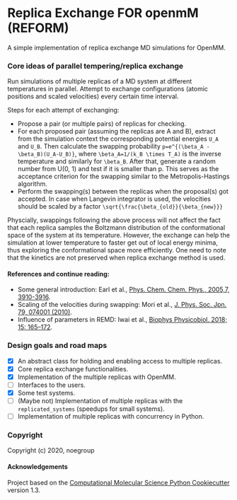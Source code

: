 Replica Exchange FOR openmM (REFORM)
==============================
<!---[//]: # (Badges)--->
<!---[![Travis Build Status](https://travis-ci.com/REPLACE_WITH_OWNER_ACCOUNT/Replica Exchange FOR openmM (REFORM).svg?branch=master)](https://travis-ci.com/REPLACE_WITH_OWNER_ACCOUNT/Replica Exchange FOR openmM (REFORM))--->
<!---[![codecov](https://codecov.io/gh/REPLACE_WITH_OWNER_ACCOUNT/Replica Exchange FOR openmM (REFORM)/branch/master/graph/badge.svg)](https://codecov.io/gh/REPLACE_WITH_OWNER_ACCOUNT/Replica Exchange FOR openmM (REFORM)/branch/master)--->


A simple implementation of replica exchange MD simulations for OpenMM.

### Core ideas of parallel tempering/replica exchange
Run simulations of multiple replicas of a MD system at different temperatures in parallel. Attempt to exchange configurations (atomic positions and scaled velocities) every certain time interval.

Steps for each attempt of exchanging:
- Propose a pair (or multiple pairs) of replicas for checking.
- For each proposed pair (assuming the replicas are A and B), extract from the simulation context the corresponding potential energies `U_A` and `U_B`. Then calculate the swapping probability `p=e^{(\beta_A - \beta_B)(U_A-U_B)}`, where `\beta_A=1/(k_B \times T_A)` is the inverse temperature and similarly for `\beta_B`. After that, generate a random number from U(0, 1) and test if it is smaller than p. This serves as the acceptance criterion for the swapping similar to the Metropolis-Hastings algorithm.
- Perform the swapping(s) between the replicas when the proposal(s) got accepted. In case when Langevin integrator is used, the velocities should be scaled by a factor `\sqrt{\frac{\beta_{old}}{\beta_{new}}}`

Physcially, swappings following the above process will not affect the fact that each replica samples the Boltzmann distribution of the conformational space of the system at its temperature. However, the exchange can help the simulation at lower temperature to faster get out of local energy minima, thus exploring the conformational space more efficiently. One need to note that the kinetics are not preserved when replica exchange method is used.

#### References and continue reading:
- Some general introduction: Earl et al., [Phys. Chem. Chem. Phys., 2005,7, 3910-3916](https://doi.org/10.1039/B509983H).
- Scaling of the velocities during swapping: Mori et al., [J. Phys. Soc. Jpn. 79, 074001 (2010)](https://doi.org/10.1143/JPSJ.79.074001).
- Influence of parameters in REMD: Iwai et al., [Biophys Physicobiol. 2018; 15: 165–172](https://dx.doi.org/10.2142%2Fbiophysico.15.0_165).

### Design goals and road maps
- [x] An abstract class for holding and enabling access to multiple replicas.
- [x] Core replica exchange functionalities.
- [x] Implementation of the multiple replicas with OpenMM.
- [ ] Interfaces to the users.
- [x] Some test systems.
- [ ] (Maybe not) Implementation of multiple replicas with the `replicated_systems` (speedups for small systems).
- [ ] Implementation of multiple replicas with concurrency in Python.

### Copyright

Copyright (c) 2020, noegroup


#### Acknowledgements
 
Project based on the 
[Computational Molecular Science Python Cookiecutter](https://github.com/molssi/cookiecutter-cms) version 1.3.
